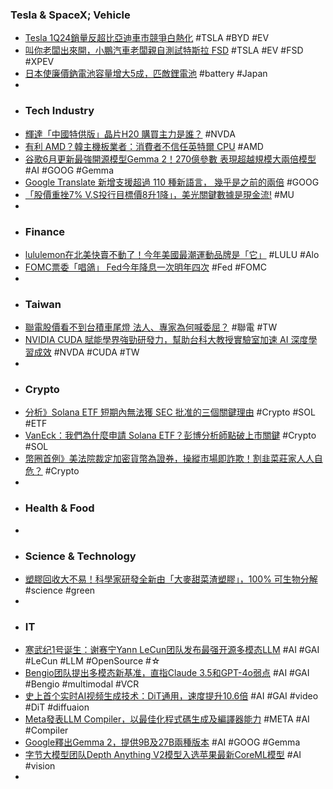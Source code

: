 ### Tesla & SpaceX; Vehicle
- [Tesla 1Q24銷量反超比亞迪車市競爭白熱化](https://uanalyze.com.tw/articles/345835543) #TSLA #BYD #EV
- [叫你老闆出來開，小鵬汽車老闆親自測試特斯拉 FSD](https://technews.tw/2024/06/28/xpeng-ceo-driving-fsd/) #TSLA #EV #FSD #XPEV
- [日本使廉價鈉電池容量增大5成，匹敵鋰電池](https://zh.cn.nikkei.com/industry/manufacturing/55932-2024-06-28-05-00-11.html) #battery #Japan
-
- ### Tech Industry
- [輝達「中國特供版」晶片H20 購買主力是誰？](https://news.cnyes.com/news/id/5618099) #NVDA
- [有利 AMD？韓主機板業者：消費者不信任英特爾 CPU](https://technews.tw/2024/06/28/intel-13th-14th-gen-cpu-instability-issues/) #AMD
- [谷歌6月更新最強開源模型Gemma 2！270億參數 表現超越規模大兩倍模型](https://news.cnyes.com/news/id/5618613) #AI #GOOG #Gemma
- [Google Translate 新增支援超過 110 種新語言， 幾乎是之前的兩倍](https://www.techbang.com/posts/116457-google-translate-now-supports-more-than-110-new-languages) #GOOG
- [「股價重挫7% V.S投行目標價8升1降」，美光關鍵數據是現金流!](https://news.cnyes.com/news/id/5619659) #MU
-
- ### Finance
- [lululemon在北美快賣不動了！今年美國最潮運動品牌是「它」](https://news.cnyes.com/news/id/5619208) #LULU #Alo
- [FOMC票委「唱鴿」 Fed今年降息一次明年四次](https://news.cnyes.com/news/id/5618232) #Fed #FOMC
-
- ### Taiwan
- [聯電股價看不到台積車尾燈 法人、專家為何喊委屈？](https://www.wealth.com.tw/articles/4785da5b-d1b0-4ee2-83cc-1c378833d6e3) #聯電 #TW
- [NVIDIA CUDA 賦能學界強勁研發力，幫助台科大教授實驗室加速 AI 深度學習成效](https://www.cool3c.com/article/218920) #NVDA #CUDA #TW
-
- ### Crypto
- [分析》Solana ETF 短期內無法獲 SEC 批准的三個關鍵理由](https://www.blocktempo.com/why-the-solana-etf-wont-get-sec-approval-anytime-soon/) #Crypto #SOL #ETF
- [VanEck：我們為什麼申請 Solana ETF？彭博分析師點破上市關鍵](https://www.blocktempo.com/vaneck-why-we-applied-for-the-solana-etf/) #Crypto #SOL
- [幣圈首例》美法院裁定加密貨幣為證券，操縱市場即詐欺！割韭菜莊家人人自危？](https://www.blocktempo.com/hydrogen-technology-execs-jailed/) #Crypto
-
- ### Health & Food
-
- ### Science & Technology
- [塑膠回收大不易！科學家研發全新由「大麥甜菜渣塑膠」，100% 可生物分解](https://www.techbang.com/posts/116379-plastic-recycling-residue-biodegradable) #science #green
-
- ### IT
- [寒武纪1号诞生：谢赛宁Yann LeCun团队发布最强开源多模态LLM](https://www.jiqizhixin.com/articles/2024-06-28-5) #AI #GAI #LeCun #LLM #OpenSource #☆
- [Bengio团队提出多模态新基准，直指Claude 3.5和GPT-4o弱点](https://www.jiqizhixin.com/articles/2024-06-28-17) #AI #GAI #Bengio #multimodal #VCR
- [史上首个实时AI视频生成技术：DiT通用，速度提升10.6倍](https://www.jiqizhixin.com/articles/2024-06-28-8) #AI #GAI #video #DiT #diffuaion
- [Meta發表LLM Compiler，以最佳化程式碼生成及編譯器能力](https://www.ithome.com.tw/news/163706) #META #AI #Compiler
- [Google釋出Gemma 2，提供9B及27B兩種版本](https://www.ithome.com.tw/news/163705) #AI #GOOG #Gemma
- [字节大模型团队Depth Anything V2模型入选苹果最新CoreML模型](https://www.jiqizhixin.com/articles/2024-06-28-11) #AI #vision
-